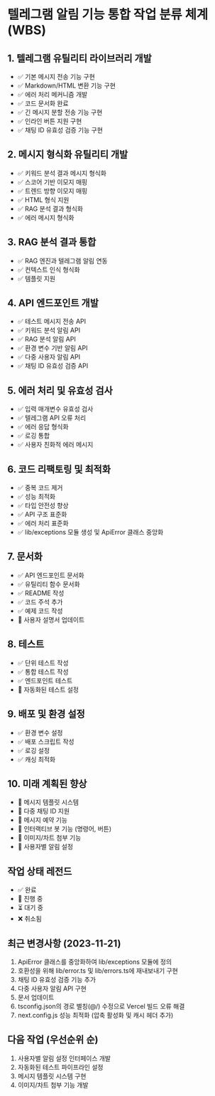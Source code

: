 # 텔레그램 알림 기능 통합 작업 분류 체계 (WBS)

## 1. 텔레그램 유틸리티 라이브러리 개발
- ✅ 기본 메시지 전송 기능 구현
- ✅ Markdown/HTML 변환 기능 구현
- ✅ 에러 처리 메커니즘 개발
- ✅ 코드 문서화 완료
- ✅ 긴 메시지 분할 전송 기능 구현
- ✅ 인라인 버튼 지원 구현
- ✅ 채팅 ID 유효성 검증 기능 구현

## 2. 메시지 형식화 유틸리티 개발
- ✅ 키워드 분석 결과 메시지 형식화
- ✅ 스코어 기반 이모지 매핑
- ✅ 트렌드 방향 이모지 매핑
- ✅ HTML 형식 지원
- ✅ RAG 분석 결과 형식화
- ✅ 에러 메시지 형식화

## 3. RAG 분석 결과 통합
- ✅ RAG 엔진과 텔레그램 알림 연동
- ✅ 컨텍스트 인식 형식화
- ✅ 템플릿 지원

## 4. API 엔드포인트 개발
- ✅ 테스트 메시지 전송 API
- ✅ 키워드 분석 알림 API
- ✅ RAG 분석 알림 API
- ✅ 환경 변수 기반 알림 API
- ✅ 다중 사용자 알림 API
- ✅ 채팅 ID 유효성 검증 API

## 5. 에러 처리 및 유효성 검사
- ✅ 입력 매개변수 유효성 검사
- ✅ 텔레그램 API 오류 처리
- ✅ 에러 응답 형식화
- ✅ 로깅 통합
- ✅ 사용자 친화적 에러 메시지

## 6. 코드 리팩토링 및 최적화
- ✅ 중복 코드 제거
- ✅ 성능 최적화
- ✅ 타입 안전성 향상
- ✅ API 구조 표준화
- ✅ 에러 처리 표준화
- ✅ lib/exceptions 모듈 생성 및 ApiError 클래스 중앙화

## 7. 문서화
- ✅ API 엔드포인트 문서화
- ✅ 유틸리티 함수 문서화
- ✅ README 작성
- ✅ 코드 주석 추가
- ✅ 예제 코드 작성
- 🔄 사용자 설명서 업데이트

## 8. 테스트
- ✅ 단위 테스트 작성
- ✅ 통합 테스트 작성
- ✅ 엔드포인트 테스트
- 🔄 자동화된 테스트 설정

## 9. 배포 및 환경 설정
- ✅ 환경 변수 설정
- ✅ 배포 스크립트 작성
- ✅ 로깅 설정
- ✅ 캐싱 최적화

## 10. 미래 계획된 향상
- 🔄 메시지 템플릿 시스템
- 🔄 다중 채팅 ID 지원
- 🔄 메시지 예약 기능
- 🔄 인터랙티브 봇 기능 (명령어, 버튼)
- 🔄 이미지/차트 첨부 기능
- 🔄 사용자별 알림 설정

## 작업 상태 레전드
- ✅ 완료
- 🔄 진행 중
- ⏳ 대기 중
- ❌ 취소됨

## 최근 변경사항 (2023-11-21)
1. ApiError 클래스를 중앙화하여 lib/exceptions 모듈에 정의
2. 호환성을 위해 lib/error.ts 및 lib/errors.ts에 재내보내기 구현
3. 채팅 ID 유효성 검증 기능 추가
4. 다중 사용자 알림 API 구현
5. 문서 업데이트
6. tsconfig.json의 경로 별칭(@/) 수정으로 Vercel 빌드 오류 해결
7. next.config.js 성능 최적화 (압축 활성화 및 캐시 헤더 추가)

## 다음 작업 (우선순위 순)
1. 사용자별 알림 설정 인터페이스 개발
2. 자동화된 테스트 파이프라인 설정
3. 메시지 템플릿 시스템 구현
4. 이미지/차트 첨부 기능 개발 